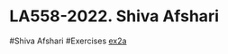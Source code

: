# LA558-2022. Shiva Afshari
#Shiva Afshari
#Exercises
[ex2a](https://shivaafshari.github.io/LA558-2022/Web/ex2a.html)
